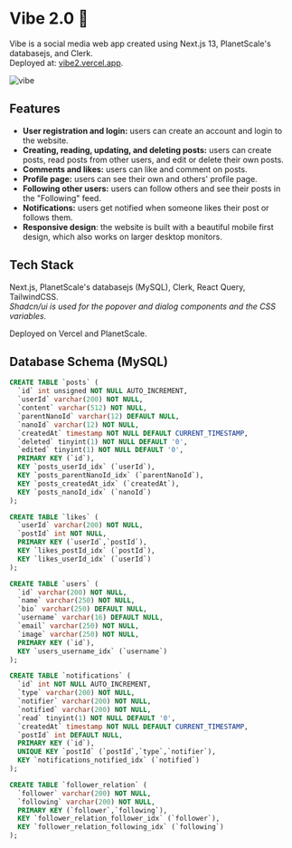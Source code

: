 # Vibe 2.0 🚀

Vibe is a social media web app created using Next.js 13, PlanetScale's databasejs, and Clerk. <br> Deployed at: [vibe2.vercel.app](https://vibe2.vercel.app/).

![vibe](https://github.com/ammarmbe/vibe-2.0/assets/117791580/a6179611-2513-4b5f-b8fc-d0c853597ef3)

## Features

- **User registration and login:** users can create an account and login to the website.
- **Creating, reading, updating, and deleting posts:** users can create posts, read posts from other users, and edit or delete their own posts.
- **Comments and likes:** users can like and comment on posts.
- **Profile page:** users can see their own and others' profile page.
- **Following other users:** users can follow others and see their posts in the "Following" feed.
- **Notifications:** users get notified when someone likes their post or follows them.
- **Responsive design**: the website is built with a beautiful mobile first design, which also works on larger desktop monitors.

## Tech Stack

Next.js, PlanetScale's databasejs (MySQL), Clerk, React Query, TailwindCSS. <br> _Shadcn/ui is used for the popover and dialog components and the CSS variables._

Deployed on Vercel and PlanetScale.

## Database Schema (MySQL)

```sql
CREATE TABLE `posts` (
  `id` int unsigned NOT NULL AUTO_INCREMENT,
  `userId` varchar(200) NOT NULL,
  `content` varchar(512) NOT NULL,
  `parentNanoId` varchar(12) DEFAULT NULL,
  `nanoId` varchar(12) NOT NULL,
  `createdAt` timestamp NOT NULL DEFAULT CURRENT_TIMESTAMP,
  `deleted` tinyint(1) NOT NULL DEFAULT '0',
  `edited` tinyint(1) NOT NULL DEFAULT '0',
  PRIMARY KEY (`id`),
  KEY `posts_userId_idx` (`userId`),
  KEY `posts_parentNanoId_idx` (`parentNanoId`),
  KEY `posts_createdAt_idx` (`createdAt`),
  KEY `posts_nanoId_idx` (`nanoId`)
);

CREATE TABLE `likes` (
  `userId` varchar(200) NOT NULL,
  `postId` int NOT NULL,
  PRIMARY KEY (`userId`,`postId`),
  KEY `likes_postId_idx` (`postId`),
  KEY `likes_userId_idx` (`userId`)
);

CREATE TABLE `users` (
  `id` varchar(200) NOT NULL,
  `name` varchar(250) NOT NULL,
  `bio` varchar(250) DEFAULT NULL,
  `username` varchar(16) DEFAULT NULL,
  `email` varchar(250) NOT NULL,
  `image` varchar(250) NOT NULL,
  PRIMARY KEY (`id`),
  KEY `users_username_idx` (`username`)
);

CREATE TABLE `notifications` (
  `id` int NOT NULL AUTO_INCREMENT,
  `type` varchar(200) NOT NULL,
  `notifier` varchar(200) NOT NULL,
  `notified` varchar(200) NOT NULL,
  `read` tinyint(1) NOT NULL DEFAULT '0',
  `createdAt` timestamp NOT NULL DEFAULT CURRENT_TIMESTAMP,
  `postId` int DEFAULT NULL,
  PRIMARY KEY (`id`),
  UNIQUE KEY `postId` (`postId`,`type`,`notifier`),
  KEY `notifications_notified_idx` (`notified`)
);

CREATE TABLE `follower_relation` (
  `follower` varchar(200) NOT NULL,
  `following` varchar(200) NOT NULL,
  PRIMARY KEY (`follower`,`following`),
  KEY `follower_relation_follower_idx` (`follower`),
  KEY `follower_relation_following_idx` (`following`)
);
```
